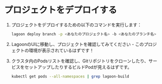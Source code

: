 # プロジェクトをデプロイする

1. プロジェクトをデプロイするための以下のコマンドを実行します：

    ```bash title="デプロイ"
    lagoon deploy branch -p <あなたのプロジェクト名> -b <あなたのブランチ名>
    ```

2. LagoonのUIに移動し、プロジェクトを確認してみてください - このプロジェクトの環境が表示されているはずです！
3. クラスタ内のPodsリストを確認し、Gitリポジトリをクローンしたり、サービスをセットアップしたりするビルドPodが見えるはずです。

    ```bash title="全てのpodsを見る"
    kubectl get pods --all-namespaces | grep lagoon-build
    ```